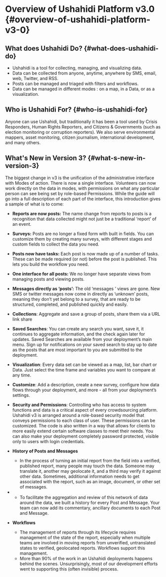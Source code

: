 # Overview of Ushahidi Platform v3.0 {#overview-of-ushahidi-platform-v3-0}

## What does Ushahidi Do? {#what-does-ushahidi-do}

* Ushahidi is a tool for collecting, managing, and visualizing data.
* Data can be collected from anyone, anytime, anywhere by SMS, email, web, Twitter, and RSS.
* Posts can be managed and triaged with filters and workflows.
* Data can be managed in different modes : on a map, in a Data, or as a visualization.

## Who is Ushahidi For? {#who-is-ushahidi-for}

Anyone can use Ushahidi, but traditionally it has been a tool used by Crisis Responders, Human Rights Reporters, and Citizens & Governments \(such as election monitoring or corruption reporters\). We also serve environmental mappers, asset monitoring, citizen journalism, international development, and many others.

## What's New in Version 3? {#what-s-new-in-version-3}

The biggest change in v3 is the unification of the administrative interface with Modes of action. There is now a single interface. Volunteers can now work directly on the data in modes, with permissions on what any particular person can see being set by role-based Permissions. While the guide will go into a full description of each part of the interface, this introduction gives a sample of what is to come:

* **Reports are now posts:** The name change from reports to posts is a recognition that data collected might not just be a traditional ‘report’ of an event.
* **Surveys:** Posts are no longer a fixed form with built in fields. You can customize them by creating many surveys, with different stages and custom fields to collect the data you need.
* **Posts now have tasks:** Each post is now made up of a number of tasks. These can be made required \(or not\) before the post is published. This lets you build the workflow you need.
* **One interface for all posts:** We no longer have separate views from managing posts and viewing posts.
* **Messages directly as ‘posts’:** The old ‘messages ’ views are gone. New SMS or twitter messages now come in directly as ‘unknown’ posts, meaning they don’t yet belong to a survey, that are ready to be structured, completed, and published quickly and easily.
* **Collections**: Aggregate and save a group of posts, share them via a URL link share
* **Saved Searches**: You can create any search you want, save it, it continues to aggregate information, and the check again later for updates. Saved Searches are available from your deployment’s main menu. Sign up for notifications on your saved search to stay up to date as the posts that are most important to you are submitted to the deployment.
* **Visualization**: Every data set can be viewed as a map, list, bar chart or Data. Just select the time frame and variables you want to compare at any time.
* **Customize**: Add a description, create a new survey, configure how data flows through your deployment, and more - all from your deployment’s settings.
* **Security and Permissions**: Controlling who has access to system functions and data is a critical aspect of every crowdsourcing platform. Ushahidi v3 is arranged around a role-based security model that conveys permissions to each class of user. These permissions can be customized. The code is also written in a way that allows for clients to more easily extend certain software classes to meet their needs. You can also make your deployment completely password protected, visible only to users with login credentials.
* **History of Posts and Messages**

  * In the process of turning an initial report from the field into a verified, published report, many people may touch the data. Someone may translate it, another may geolocate it, and a third may verify it against other data. Sometimes, additional information needs to get associated with the report, such as an image, document, or other set of messages.

* * To facilitate the aggregation and review of this network of data around the data, we built a history for every Post and Message. Your team can now add its commentary, ancillary documents to each Post and Message.
* **Workflows**
  * The management of reports through its lifecycle requires management of the state of the report, especially when multiple teams are involved in moving reports from unverified, untranslated states to verified, geolocated reports. Workflows support this management.
  * More than 90% of the work in an Ushahidi deployments happens behind the scenes. Unsurprisingly, most of our development efforts went to supporting this \(often invisible\) process.



